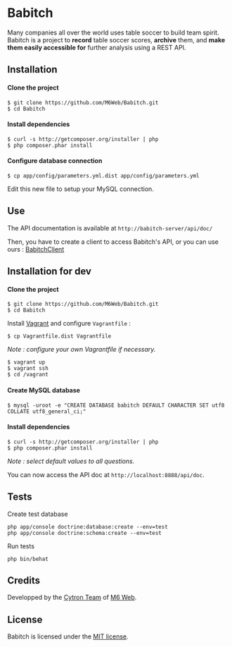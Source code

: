 # Babitch

Many companies all over the world uses table soccer to build team spirit. Babitch is a project to **record** table soccer scores, **archive** them, and **make them easily accessible for** further analysis using a REST API.

## Installation

#### Clone the project

```
$ git clone https://github.com/M6Web/Babitch.git
$ cd Babitch
```

#### Install dependencies

```
$ curl -s http://getcomposer.org/installer | php
$ php composer.phar install
```

#### Configure database connection

```
$ cp app/config/parameters.yml.dist app/config/parameters.yml
```

Edit this new file to setup your MySQL connection.

## Use

The API documentation is available at `http://babitch-server/api/doc/`

Then, you have to create a client to access Babitch's API, or you can use ours : [BabitchClient](https://github.com/M6Web/BabitchClient)

## Installation for dev

#### Clone the project

```
$ git clone https://github.com/M6Web/Babitch.git
$ cd Babitch
```

Install [Vagrant](http://www.vagrantup.com/downloads) and configure `Vagrantfile` :

```
$ cp Vagrantfile.dist Vagrantfile
```

*Note : configure your own Vagrantfile if necessary.*

```
$ vagrant up
$ vagrant ssh
$ cd /vagrant
```

#### Create MySQL database

```
$ mysql -uroot -e "CREATE DATABASE babitch DEFAULT CHARACTER SET utf8 COLLATE utf8_general_ci;"
```

#### Install dependencies

```
$ curl -s http://getcomposer.org/installer | php
$ php composer.phar install
```

*Note : select default values to all questions.*

You can now access the API doc at `http://localhost:8888/api/doc`.

## Tests

Create test database

```shell
php app/console doctrine:database:create --env=test
php app/console doctrine:schema:create --env=test
```

Run tests

```shell
php bin/behat
```

## Credits

Developped by the [Cytron Team](http://cytron.fr/) of [M6 Web](http://tech.m6web.fr/).

## License

Babitch is licensed under the [MIT license](LICENSE).
